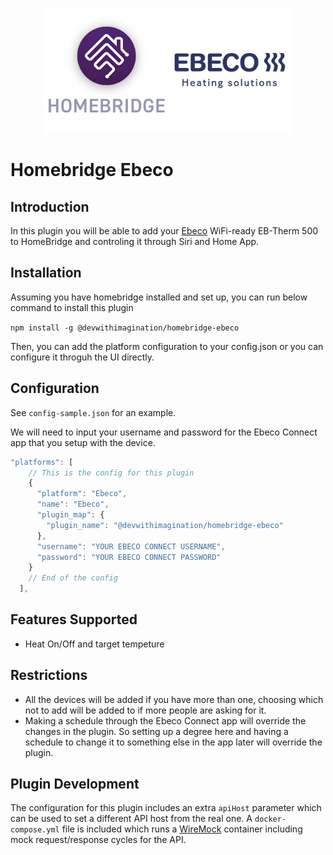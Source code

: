 
<p align="center">

<img src="ebeco_homebridge.png" width="400">

</p>


# Homebridge Ebeco

## Introduction
In this plugin you will be able to add your <a href="https://www.ebeco.com" target="_blank">Ebeco</a> WiFi-ready EB-Therm 500 to HomeBridge and controling it through Siri and Home App.

## Installation

Assuming you have homebridge installed and set up, you can run below command to install this plugin

`npm install -g @devwithimagination/homebridge-ebeco`

Then, you can add the platform configuration to your config.json or you can configure it throguh the UI directly.

## Configuration

See `config-sample.json` for an example.

We will need to input your username and password for the Ebeco Connect app that you setup with the device.

```js
"platforms": [
    // This is the config for this plugin  
    {
      "platform": "Ebeco",
      "name": "Ebeco",
      "plugin_map": {
        "plugin_name": "@devwithimagination/homebridge-ebeco"
      },
      "username": "YOUR EBECO CONNECT USERNAME",
      "password": "YOUR EBECO CONNECT PASSWORD"
    }
    // End of the config
  ],
```

## Features Supported

* Heat On/Off and target tempeture

## Restrictions

* All the devices will be added if you have more than one, choosing which not to add will be added to if more people are asking for it.
* Making a schedule through the Ebeco Connect app will override the changes in the plugin. So setting up a degree here and having a schedule to change it to something else in the app later will override the plugin.

## Plugin Development

The configuration for this plugin includes an extra `apiHost` parameter which can be used to set a different API host from the real one. A `docker-compose.yml` file is included which runs a [WireMock][wiremock] container including mock request/response cycles for the API. 



[wiremock]: https://wiremock.org "Flexible API mocking - WireMock"

